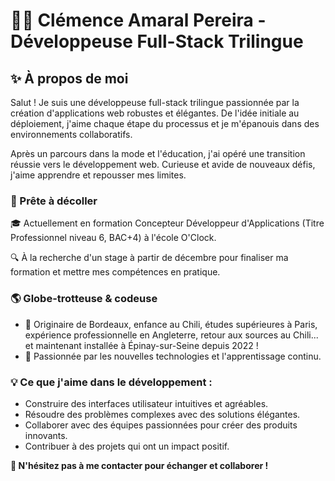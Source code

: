 # 👩‍💻 Clémence Amaral Pereira - Développeuse Full-Stack Trilingue

## ✨ À propos de moi
Salut ! Je suis une développeuse full-stack trilingue passionnée par la création d'applications web robustes et élégantes. De l'idée initiale au déploiement, j'aime chaque étape du processus et je m'épanouis dans des environnements collaboratifs.

Après un parcours dans la mode et l'éducation, j'ai opéré une transition réussie vers le développement web. Curieuse et avide de nouveaux défis, j'aime apprendre et repousser mes limites.

### 🚀 Prête à décoller

🎓 Actuellement en formation Concepteur Développeur d'Applications (Titre Professionnel niveau 6, BAC+4) à l'école O'Clock.

🔍 À la recherche d'un stage à partir de décembre pour finaliser ma formation et mettre mes compétences en pratique.

### 🌎 Globe-trotteuse & codeuse

- 📍 Originaire de Bordeaux, enfance au Chili, études supérieures à Paris, expérience professionnelle en Angleterre, retour aux sources au Chili... et maintenant installée à Épinay-sur-Seine depuis 2022 !
- 🌱 Passionnée par les nouvelles technologies et l'apprentissage continu.

### 💡 Ce que j'aime dans le développement :

- Construire des interfaces utilisateur intuitives et agréables.
- Résoudre des problèmes complexes avec des solutions élégantes.
- Collaborer avec des équipes passionnées pour créer des produits innovants.
- Contribuer à des projets qui ont un impact positif.

**🤝 N'hésitez pas à me contacter pour échanger et collaborer !**
